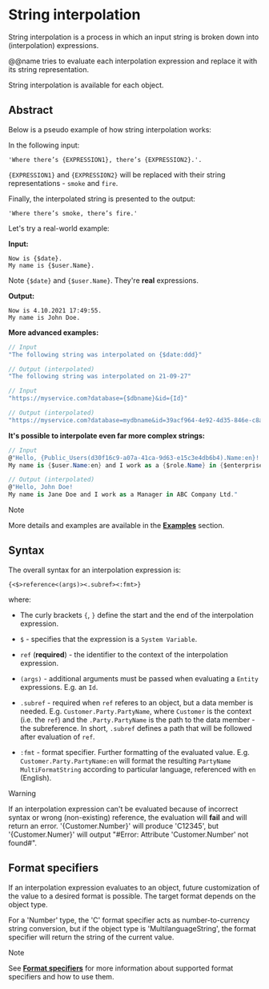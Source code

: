 ﻿# String interpolation

String interpolation is a process in which an input string is broken down into (interpolation) expressions. 

@@name tries to evaluate each interpolation expression and replace it with its string representation. 

String interpolation is available for each object.

## Abstract

Below is a pseudo example of how string interpolation works:

In the following input:
```
'Where there’s {EXPRESSION1}, there’s {EXPRESSION2}.'.
```

`{EXPRESSION1}` and `{EXPRESSION2}` will be replaced with their string representations - `smoke` and `fire`.


Finally, the interpolated string is presented to the output:
```
'Where there’s smoke, there’s fire.'
```

Let's try a real-world example:

**Input:**
```
Now is {$date}.
My name is {$user.Name}.
```

Note `{$date}` and `{$user.Name}`. They're **real** expressions.

**Output:** 
```
Now is 4.10.2021 17:49:55.
My name is John Doe.
```

**More advanced examples:**

```cs
// Input
"The following string was interpolated on {$date:ddd}"

// Output (interpolated)
"The following string was interpolated on 21-09-27"
```

```cs
// Input
"https://myservice.com?database={$dbname}&id={Id}"

// Output (interpolated)
"https://myservice.com?database=mydbname&id=39acf964-4e92-4d35-846e-c8a38efff02d"
```

**It's possible to interpolate even far more complex strings:**

```cs
// Input
@"Hello, {Public_Users(d30f16c9-a07a-41ca-9d63-e15c3e4db6b4).Name:en}!
My name is {$user.Name:en} and I work as a {$role.Name} in {$enterprisecompany.Company.Name:en}."

// Output (interpolated)
@"Hello, John Doe!
My name is Jane Doe and I work as a Manager in ABC Company Ltd."
```

> [!NOTE]
> 
> More details and examples are available in the **[Examples](https://docs.erp.net/tech/advanced/string-interpolation/examples/index.html)** section.

## Syntax
The overall syntax for an interpolation expression is:

`{<$>reference<(args)><.subref><:fmt>}`

where:
* The curly brackets `{`, `}` define the start and the end of the interpolation expression.

* `$` - specifies that the expression is a `System Variable`.

* `ref` (**required**) - the identifier to the context of the interpolation expression.

* `(args)` - additional arguments must be passed when evaluating a `Entity` expressions. E.g. an `Id`.

* `.subref` - required when `ref` referes to an object, but a data member is needed. E.g. `Customer.Party.PartyName`, where `Customer` is the context (i.e. the `ref`) and the `.Party.PartyName` is the path to the data member - the subreference. In short, `.subref` defines a path that will be followed after evaluation of `ref`.

* `:fmt` - format specifier. Further formatting of the evaluated value. E.g. `Customer.Party.PartyName:en` will format the resulting `PartyName` `MultiFormatString` according to particular language, referenced with `en` (English).

> [!WARNING]
> 
> If an interpolation expression can't be evaluated because of incorrect syntax or wrong (non-existing) reference, the evaluation will **fail** and will return an error. '{Customer.Number}' will produce 'C12345', but '{Customer.Numer}' will output "#Error: Attribute 'Customer.Number' not found#".

## Format specifiers

If an interpolation expression evaluates to an object, future customization of the value to a desired format is possible. The target format depends on the object type. 

For a 'Number' type, the 'C' format specifier acts as number-to-currency string conversion, but if the object type is 'MultilanguageString', the format specifier will return the string of the current value.

> [!NOTE]
> 
> See **[Format specifiers](https://docs.erp.net/tech/advanced/string-interpolation/format-specifiers.html)** for more information about supported format specifiers and how to use them.
